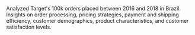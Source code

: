 Analyzed Target's 100k orders placed between 2016 and 2018 in Brazil. Insights on order processing, pricing strategies, payment and shipping efficiency, customer demographics, product characteristics, and customer satisfaction levels.
